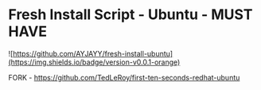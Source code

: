 # Fresh Install Script - Ubuntu - MUST HAVE

![https://github.com/AYJAYY/fresh-install-ubuntu](https://img.shields.io/badge/version-v0.0.1-orange)

FORK - https://github.com/TedLeRoy/first-ten-seconds-redhat-ubuntu
